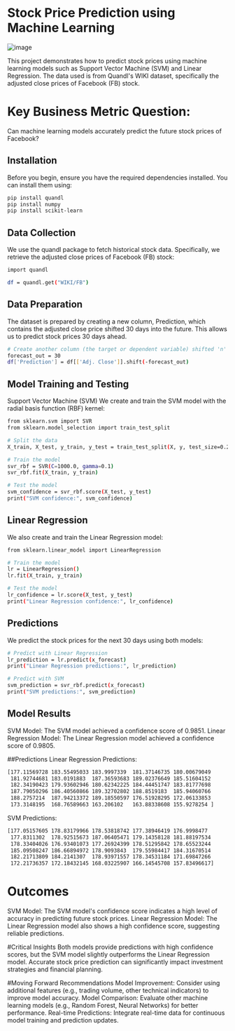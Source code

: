 # Stock Price Prediction using Machine Learning
![image](https://github.com/TANISHABASU26/Stock-Price-Prediction-using-Machine-Learning/assets/174117644/27e92082-9a9b-485f-86be-28cba203fee6)

This project demonstrates how to predict stock prices using machine learning models such as Support Vector Machine (SVM) and Linear Regression. The data used is from Quandl's WIKI dataset, specifically the adjusted close prices of Facebook (FB) stock.

# Key Business Metric Question:

Can machine learning models accurately predict the future stock prices of Facebook?

## Installation

Before you begin, ensure you have the required dependencies installed. You can install them using:

```bash
pip install quandl
pip install numpy
pip install scikit-learn
```

## Data Collection
We use the quandl package to fetch historical stock data. Specifically, we retrieve the adjusted close prices of Facebook (FB) stock:
```bash
import quandl

df = quandl.get("WIKI/FB")
```
## Data Preparation
The dataset is prepared by creating a new column, Prediction, which contains the adjusted close price shifted 30 days into the future. This allows us to predict stock prices 30 days ahead.
```bash
# Create another column (the target or dependent variable) shifted 'n' units up
forecast_out = 30
df['Prediction'] = df[['Adj. Close']].shift(-forecast_out)
```
## Model Training and Testing
Support Vector Machine (SVM)
We create and train the SVM model with the radial basis function (RBF) kernel:
 ```bash
from sklearn.svm import SVR
from sklearn.model_selection import train_test_split

# Split the data
X_train, X_test, y_train, y_test = train_test_split(X, y, test_size=0.2)

# Train the model
svr_rbf = SVR(C=1000.0, gamma=0.1)
svr_rbf.fit(X_train, y_train)

# Test the model
svm_confidence = svr_rbf.score(X_test, y_test)
print("SVM confidence:", svm_confidence)
```
## Linear Regression
We also create and train the Linear Regression model:
```bash
from sklearn.linear_model import LinearRegression

# Train the model
lr = LinearRegression()
lr.fit(X_train, y_train)

# Test the model
lr_confidence = lr.score(X_test, y_test)
print("Linear Regression confidence:", lr_confidence)
```
## Predictions
We predict the stock prices for the next 30 days using both models:
```bash
# Predict with Linear Regression
lr_prediction = lr.predict(x_forecast)
print("Linear Regression predictions:", lr_prediction)

# Predict with SVM
svm_prediction = svr_rbf.predict(x_forecast)
print("SVM predictions:", svm_prediction)
```
## Model Results
SVM Model: The SVM model achieved a confidence score of 0.9851.
Linear Regression Model: The Linear Regression model achieved a confidence score of 0.9805.

##Predictions
Linear Regression Predictions:
```bash
[177.11569728 183.55495033 183.9997339  181.37146735 180.00679049
 181.92744681 183.0191883  187.36593683 189.02376649 185.51604152
 182.34190423 179.93602946 180.62342225 184.44451747 183.81777698
 187.79050296 186.40560866 189.32702802 188.8519183  185.94060766
 188.2757214  187.94213372 189.18550597 176.51928295 172.06133853
 173.3148195  168.76589663 163.206102   163.88338608 155.9278254 ]
```
SVM Predictions:

```bash
[177.05157605 178.83179966 178.53818742 177.38946419 176.9998477
 177.8311302  178.92515673 187.06405471 179.14358128 181.88197534
 178.33404026 176.93401073 177.26924399 178.51295842 178.65523244
 185.09508247 186.66894972 178.9093843  179.55984417 184.31670514
 182.21713809 184.2141307  178.93971557 178.34531184 171.69847266
 172.21736357 172.18432145 168.03225907 166.14545708 157.83496617]
```
 # Outcomes
SVM Model: The SVM model's confidence score indicates a high level of accuracy in predicting future stock prices.
Linear Regression Model: The Linear Regression model also shows a high confidence score, suggesting reliable predictions.

#Critical Insights
Both models provide predictions with high confidence scores, but the SVM model slightly outperforms the Linear Regression model.
Accurate stock price prediction can significantly impact investment strategies and financial planning.

#Moving Forward Recommendations
Model Improvement: Consider using additional features (e.g., trading volume, other technical indicators) to improve model accuracy.
Model Comparison: Evaluate other machine learning models (e.g., Random Forest, Neural Networks) for better performance.
Real-time Predictions: Integrate real-time data for continuous model training and prediction updates.





